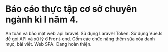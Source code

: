 # Báo cáo thực tập cơ sở chuyên ngành kì I năm 4.
An toàn và bảo mật web api laravel.
Sử dụng Laravel Token.
Sử dụng VueJs để gọi API và xử lý ở Front-end.
Gồm các chức năng thêm sữa xóa danh mục, bài viết.
Web SPA.
Đang hoàn thiện.
